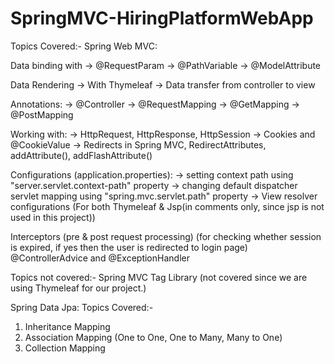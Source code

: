 # SpringMVC-HiringPlatformWebApp

Topics Covered:-
Spring Web MVC:

Data binding with
    -> @RequestParam
    -> @PathVariable
    -> @ModelAttribute

Data Rendering
    -> With Thymeleaf
    -> Data transfer from controller to view

Annotations:
    -> @Controller
    -> @RequestMapping
    -> @GetMapping
    -> @PostMapping

 Working with:
    -> HttpRequest, HttpResponse, HttpSession
    -> Cookies and @CookieValue
    -> Redirects in Spring MVC, RedirectAttributes, addAttribute(), addFlashAttribute()

Configurations (application.properties):
    -> setting context path using "server.servlet.context-path" property
    -> changing default dispatcher servlet mapping using "spring.mvc.servlet.path" property
    -> View resolver configurations (For both Thymeleaf & Jsp(in comments only, since jsp is not used in this project))

Interceptors (pre & post request processing) (for checking whether session is expired, if yes then the user is redirected to login page)
@ControllerAdvice and @ExceptionHandler


Topics not covered:-
Spring MVC Tag Library (not covered since we are using Thymeleaf for our project.)




Spring Data Jpa:
Topics Covered:-
1. Inheritance Mapping
2. Association Mapping (One to One, One to Many, Many to One)
3. Collection Mapping

